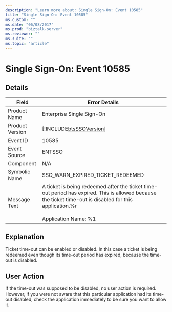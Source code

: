 ```yaml
---
description: "Learn more about: Single Sign-On: Event 10585"
title: "Single Sign-On: Event 10585"
ms.custom: ""
ms.date: "06/08/2017"
ms.prod: "biztalk-server"
ms.reviewer: ""
ms.suite: ""
ms.topic: "article"
---
```

# Single Sign-On: Event 10585
## Details  
  
| Field | Error Details|
|-----------------|-------------------------------------------------------------------------------------------------------------------------------------------------------------------------------------------|
|  Product Name   |                                                                                 Enterprise Single Sign-On                                                                                 |
| Product Version |                                                                [!INCLUDE[btsSSOVersion](../includes/btsssoversion-md.md)]                                                                 |
|    Event ID     |                                                                                           10585                                                                                           |
|  Event Source   |                                                                                          ENTSSO                                                                                           |
|    Component    |                                                                                            N/A                                                                                            |
|  Symbolic Name  |                                                                             SSO_WARN_EXPIRED_TICKET_REDEEMED                                                                              |
|  Message Text   | A ticket is being redeemed after the ticket time-out period has expired. This is allowed because the ticket time-out is disabled for this application.%r<br /><br /> Application Name: %1 |
  
## Explanation  
 Ticket time-out can be enabled or disabled. In this case a ticket is being redeemed even though its time-out period has expired, because the time-out is disabled.  
  
## User Action  
 If the time-out was supposed to be disabled, no user action is required. However, if you were not aware that this particular application had its time-out disabled, check the application immediately to be sure you want to allow it.
